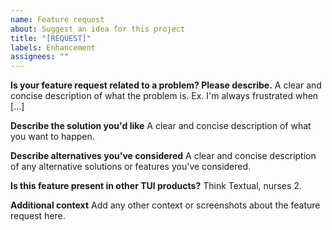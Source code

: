 ```yaml
---
name: Feature request
about: Suggest an idea for this project
title: "[REQUEST]"
labels: Enhancement
assignees: ""
---
```


**Is your feature request related to a problem? Please describe.**
A clear and concise description of what the problem is. Ex. I'm always frustrated when [...]

**Describe the solution you'd like**
A clear and concise description of what you want to happen.

**Describe alternatives you've considered**
A clear and concise description of any alternative solutions or features you've considered.

**Is this feature present in other TUI products?**
Think Textual, nurses 2.

**Additional context**
Add any other context or screenshots about the feature request here.
